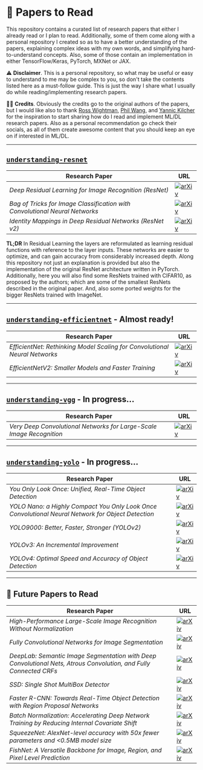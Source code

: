 # :balloon: Papers to Read

This repository contains a curated list of research papers that either I already read 
or I plan to read. Additionally, some of them come along with a personal repository I created so 
as to have a better understanding of the papers, explaining complex ideas with my own words, and 
simplifying hard-to-understand concepts. Also, some of those contain an implementation in either
TensorFlow/Keras, PyTorch, MXNet or JAX.

:warning: __Disclaimer__. This is a personal repository, so what may be useful or easy to understand to me
may be complex to you, so don't take the contents listed here as a must-follow guide. This
is just the way I share what I usually do while reading/implementing research papers.

:man_teacher: __Credits__. Obviously the credits go to the original authors of the papers, but I would like
also to thank [Ross Wightman](https://github.com/rwightman), [Phil Wang](https://github.com/lucidrains), and 
[Yannic Kilcher](https://youtube.com/c/yannickilcher) for the inspiration to start sharing how do I read and 
implement ML/DL research papers. Also as a personal recommendation go check their socials, as all of 
them create awesome content that you should keep an eye on if interested in ML/DL.

---

## [`understanding-resnet`](https://github.com/alvarobartt/understanding-resnet)

| Research Paper | URL |
|----------------|-----|
| _Deep Residual Learning for Image Recognition (ResNet)_ | [![arXiv](https://img.shields.io/badge/arXiv-1512.03385-b31b1b.svg?style=flat)](https://arxiv.org/abs/1512.03385)
| _Bag of Tricks for Image Classification with Convolutional Neural Networks_ | [![arXiv](https://img.shields.io/badge/arXiv-1812.01187-b31b1b.svg?style=flat)](https://arxiv.org/abs/1812.01187)
| _Identity Mappings in Deep Residual Networks (ResNet v2)_ | [![arXiv](https://img.shields.io/badge/arXiv-1603.05027-b31b1b.svg?style=flat)](https://arxiv.org/abs/1603.05027)

__TL;DR__ In Residual Learning the layers are reformulated as learning residual functions with
reference to the layer inputs. These networks are easier to optimize, and can gain accuracy
from considerably increased depth. Along this repository not just an explanation is provided
but also the implementation of the original ResNet architecture written in PyTorch. 
Additionally, here you will also find some ResNets trained with CIFAR10, as proposed by the
authors; which are some of the smallest ResNets described in the original paper. And, also some
ported weights for the bigger ResNets trained with ImageNet.

---

## [`understanding-efficientnet`](https://github.com/alvarobartt/understanding-efficientnet) - Almost ready!

| Research Paper | URL |
|----------------|-----|
| _EfficientNet: Rethinking Model Scaling for Convolutional Neural Networks_ | [![arXiv](https://img.shields.io/badge/arXiv-1905.11946-b31b1b.svg?style=flat)](https://arxiv.org/abs/1905.11946)
| _EfficientNetV2: Smaller Models and Faster Training_ | [![arXiv](https://img.shields.io/badge/arXiv-2104.00298-b31b1b.svg?style=flat)](https://arxiv.org/abs/2104.00298)

---

## [`understanding-vgg`](https://github.com/alvarobartt/understanding-vgg) - In progress...

| Research Paper | URL |
|----------------|-----|
| _Very Deep Convolutional Networks for Large-Scale Image Recognition_ | [![arXiv](https://img.shields.io/badge/arXiv-1409.1556-b31b1b.svg?style=flat)](https://arxiv.org/abs/1409.1556)

---

## [`understanding-yolo`](https://github.com/alvarobartt/understanding-yolo) - In progress...

| Research Paper | URL |
|----------------|-----|
| _You Only Look Once: Unified, Real-Time Object Detection_ | [![arXiv](https://img.shields.io/badge/arXiv-1506.02640-b31b1b.svg?style=flat)](https://arxiv.org/abs/1506.02640)
| _YOLO Nano: a Highly Compact You Only Look Once Convolutional Neural Network for Object Detection_ | [![arXiv](https://img.shields.io/badge/arXiv-1910.01271-b31b1b.svg?style=flat)](https://arxiv.org/abs/1910.01271)
| _YOLO9000: Better, Faster, Stronger (YOLOv2)_ | [![arXiv](https://img.shields.io/badge/arXiv-1612.08242-b31b1b.svg?style=flat)](https://arxiv.org/abs/1612.08242)
| _YOLOv3: An Incremental Improvement_ | [![arXiv](https://img.shields.io/badge/arXiv-1804.02767-b31b1b.svg?style=flat)](https://arxiv.org/abs/1804.02767)
| _YOLOv4: Optimal Speed and Accuracy of Object Detection_ | [![arXiv](https://img.shields.io/badge/arXiv-2004.10934-b31b1b.svg?style=flat)](https://arxiv.org/abs/2004.10934)

---

## :crystal_ball: Future Papers to Read

| Research Paper | URL |
|----------------|-----|
| _High-Performance Large-Scale Image Recognition Without Normalization_ | [![arXiv](https://img.shields.io/badge/arXiv-2102.06171-b31b1b.svg?style=flat)](https://arxiv.org/abs/2102.06171)
| _Fully Convolutional Networks for Image Segmentation_ | [![arXiv](https://img.shields.io/badge/arXiv-1411.4038-b31b1b.svg?style=flat)](https://arxiv.org/abs/1411.4038)
| _DeepLab: Semantic Image Segmentation with Deep Convolutional Nets, Atrous Convolution, and Fully Connected CRFs_ | [![arXiv](https://img.shields.io/badge/arXiv-1606.00915-b31b1b.svg?style=flat)](https://arxiv.org/abs/1606.00915)
| _SSD: Single Shot MultiBox Detector_ | [![arXiv](https://img.shields.io/badge/arXiv-1512.02325-b31b1b.svg?style=flat)](https://arxiv.org/abs/1512.02325)
| _Faster R-CNN: Towards Real-Time Object Detection with Region Proposal Networks_ | [![arXiv](https://img.shields.io/badge/arXiv-1506.01497-b31b1b.svg?style=flat)](https://arxiv.org/abs/1506.01497)
| _Batch Normalization: Accelerating Deep Network Training by Reducing Internal Covariate Shift_ | [![arXiv](https://img.shields.io/badge/arXiv-1502.03167-b31b1b.svg?style=flat)](https://arxiv.org/abs/1502.03167)
| _SqueezeNet: AlexNet-level accuracy with 50x fewer parameters and <0.5MB model size_ | [![arXiv](https://img.shields.io/badge/arXiv-1602.07360-b31b1b.svg?style=flat)](https://arxiv.org/abs/1602.07360)
| _FishNet: A Versatile Backbone for Image, Region, and Pixel Level Prediction_ | [![arXiv](https://img.shields.io/badge/arXiv-1901.03495-b31b1b.svg?style=flat)](https://arxiv.org/abs/1901.03495)

